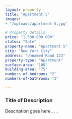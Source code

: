 ```yaml
---
layout: property
title: "Apartment 5"
images:
- "/uploads/apartment-5.jpg"

# Property Details
price: "1.500.000.000"
status: "Sale"
property-name: "Apartment 5"
city: "New York City"
address: "Unnamed Road 123"
property-type: "Apartment"
surface-area: "100"
building-area: "75"
numbers-of-bedroom: "2"
numbers-of-bathroom: "2"

---
```


### Title of Description

Description goes here . . .